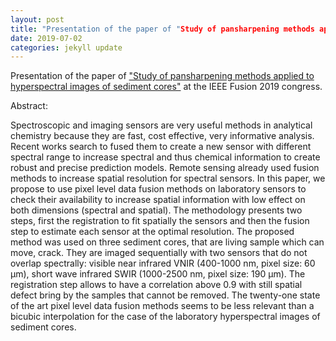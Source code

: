 ```yaml
---
layout: post
title: "Presentation of the paper of "Study of pansharpening methods applied to hyperspectral images of sediment cores" at the IEEE Fusion 2019 congress"
date: 2019-07-02
categories: jekyll update
---
```


Presentation of the paper of <a href="https://ieeexplore.ieee.org/abstract/document/9011365">"Study of pansharpening methods applied to hyperspectral images of sediment cores"</a> at the IEEE Fusion 2019 congress.

Abstract:

Spectroscopic and imaging sensors are very useful methods in analytical chemistry because they are fast, cost effective, very informative analysis. Recent works search to fused them to create a new sensor with different spectral range to increase spectral and thus chemical information to create robust and precise prediction models. Remote sensing already used fusion methods to increase spatial resolution for spectral sensors. In this paper, we propose to use pixel level data fusion methods on laboratory sensors to check their availability to increase spatial information with low effect on both dimensions (spectral and spatial). The methodology presents two steps, first the registration to fit spatially the sensors and then the fusion step to estimate each sensor at the optimal resolution. The proposed method was used on three sediment cores, that are living sample which can move, crack. They are imaged sequentially with two sensors that do not overlap spectrally: visible near infrared VNIR (400-1000 nm, pixel size: 60 μm), short wave infrared SWIR (1000-2500 nm, pixel size: 190 μm). The registration step allows to have a correlation above 0.9 with still spatial defect bring by the samples that cannot be removed. The twenty-one state of the art pixel level data fusion methods seems to be less relevant than a bicubic interpolation for the case of the laboratory hyperspectral images of sediment cores.